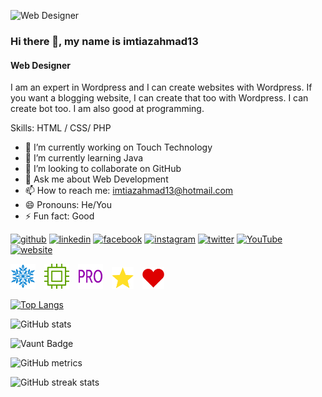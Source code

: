 ![Web Designer](https://scontent.fcgp7-1.fna.fbcdn.net/v/t39.30808-6/449133867_2518852784968863_3256978375846900217_n.png?_nc_cat=110&ccb=1-7&_nc_sid=cc71e4&_nc_eui2=AeHuf0lAikNn42akNon2Y-0YUe0D44SQDJ1R7QPjhJAMnc7IyjYvJOrgetGVjsQCQK2ZEBwzXTCmcOeGBq4Mng0U&_nc_ohc=QZMgQnLphDEQ7kNvgHI9syZ&_nc_ht=scontent.fcgp7-1.fna&oh=00_AYD5c91NC7lx6FvZQxdoULbUMCKzn3zFLERjVF04djCGnA&oe=6686F19F)
### Hi there 👋, my name is imtiazahmad13
#### Web Designer

I am an expert in Wordpress and I can create websites with Wordpress. If you want a blogging website, I can create that too with Wordpress. I can create bot too. I am also good at programming. 

Skills: HTML / CSS/ PHP

- 🔭 I’m currently working on Touch Technology 
- 🌱 I’m currently learning Java 
- 👯 I’m looking to collaborate on GitHub 
- 💬 Ask me about Web Development 
- 📫 How to reach me: imtiazahmad13@hotmail.com 
- 😄 Pronouns: He/You 
- ⚡ Fun fact: Good  


[<img src='https://cdn.jsdelivr.net/npm/simple-icons@3.0.1/icons/github.svg' alt='github' height='40'>](https://github.com/imtiazahmad13)  [<img src='https://cdn.jsdelivr.net/npm/simple-icons@3.0.1/icons/linkedin.svg' alt='linkedin' height='40'>](https://www.linkedin.com/in/shan-khan-1ba6142b8/)  [<img src='https://cdn.jsdelivr.net/npm/simple-icons@3.0.1/icons/facebook.svg' alt='facebook' height='40'>](https://www.facebook.com/imtiaz1chowdhury)  [<img src='https://cdn.jsdelivr.net/npm/simple-icons@3.0.1/icons/instagram.svg' alt='instagram' height='40'>](https://www.instagram.com/6197shaankhan/)  [<img src='https://cdn.jsdelivr.net/npm/simple-icons@3.0.1/icons/twitter.svg' alt='twitter' height='40'>](https://twitter.com/AhmChowdhury)  [<img src='https://cdn.jsdelivr.net/npm/simple-icons@3.0.1/icons/youtube.svg' alt='YouTube' height='40'>](https://www.youtube.com/channel/@imtiazahmadchowdhury608)  [<img src='https://cdn.jsdelivr.net/npm/simple-icons@3.0.1/icons/icloud.svg' alt='website' height='40'>](https://www.roostromrestaurant.com)  

<a href='https://archiveprogram.github.com/'><img src='https://raw.githubusercontent.com/acervenky/animated-github-badges/master/assets/acbadge.gif' width='40' height='40'></a> <a href='https://docs.github.com/en/developers'><img src='https://raw.githubusercontent.com/acervenky/animated-github-badges/master/assets/devbadge.gif' width='40' height='40'></a> <a href='https://github.com/pricing'><img src='https://raw.githubusercontent.com/acervenky/animated-github-badges/master/assets/pro.gif' width='40' height='40'></a> <a href='https://stars.github.com/'><img src='https://raw.githubusercontent.com/acervenky/animated-github-badges/master/assets/starbadge.gif' width='35' height='35'></a> <a href='https://docs.github.com/en/github/supporting-the-open-source-community-with-github-sponsors'><img src='https://raw.githubusercontent.com/acervenky/animated-github-badges/master/assets/sponsorbadge.gif' width='35' height='35'></a> 

[![Top Langs](https://github-readme-stats.vercel.app/api/top-langs/?username=imtiazahmad13)](https://github.com/anuraghazra/github-readme-stats)

![GitHub stats](https://github-readme-stats.vercel.app/api?username=imtiazahmad13&show_icons=true&count_private=true)  

![Vaunt Badge](https://api.vaunt.dev/v1/github/entities/imtiazahmad13/contributions?format=svg&private=true)  

![GitHub metrics](https://metrics.lecoq.io/imtiazahmad13)  

![GitHub streak stats](https://streak-stats.demolab.com/?user=imtiazahmad13)  


